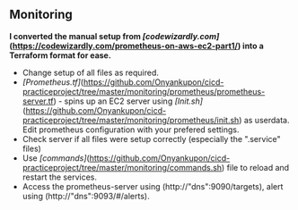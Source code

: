 ## Monitoring
**I converted the manual setup from *[codewizardly.com]*(https://codewizardly.com/prometheus-on-aws-ec2-part1/) into a Terraform format for ease.**
- Change setup of all files as required.
- *[Prometheus.tf]*(https://github.com/Onyankupon/cicd-practiceproject/tree/master/monitoring/prometheus/prometheus-server.tf) - spins up an EC2 server using *[Init.sh]*(https://github.com/Onyankupon/cicd-practiceproject/tree/master/monitoring/prometheus/init.sh) as userdata. Edit prometheus configuration with your prefered settings.
- Check server if all files were setup correctly (especially the ".service" files)
- Use *[commands]*(https://github.com/Onyankupon/cicd-practiceproject/tree/master/monitoring/commands.sh) file to reload and restart the services.
- Access the prometheus-server using (http://"dns":9090/targets), alert using (http://"dns":9093/#/alerts).